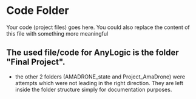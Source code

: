 # Code Folder 

Your code (project files) goes here. You could also replace the content of this file with something more meaningful


## The used file/code for AnyLogic is the folder "Final Project".

- the other 2 folders (AMADRONE_state and Project_AmaDrone) were attempts which were not leading in the right direction. They are left inside the folder structure simply for documentation purposes.

